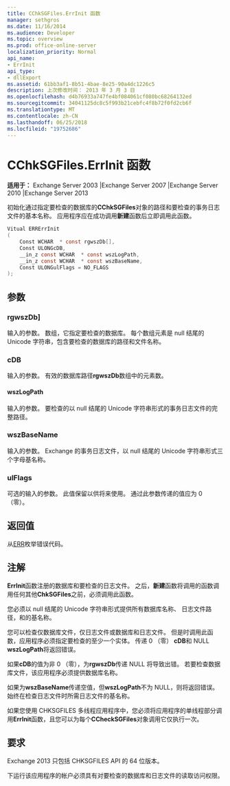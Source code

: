 ```yaml
---
title: CChkSGFiles.ErrInit 函数
manager: sethgros
ms.date: 11/16/2014
ms.audience: Developer
ms.topic: overview
ms.prod: office-online-server
localization_priority: Normal
api_name:
- ErrInit
api_type:
- dllExport
ms.assetid: 61bb3af1-8b51-4bae-8e25-90a4dc1226c5
description: 上次修改时间： 2013 年 3 月 3 日
ms.openlocfilehash: d4b76933a747fe4bf084061cf080bc68264132ed
ms.sourcegitcommit: 34041125dc8c5f993b21cebfc4f8b72f0fd2cb6f
ms.translationtype: MT
ms.contentlocale: zh-CN
ms.lasthandoff: 06/25/2018
ms.locfileid: "19752686"
---
```

# <a name="cchksgfileserrinit-function"></a>CChkSGFiles.ErrInit 函数
  
**适用于：** Exchange Server 2003 |Exchange Server 2007 |Exchange Server 2010 |Exchange Server 2013
  
初始化通过指定要检查的数据库的**CChkSGFiles**对象的路径和要检查的事务日志文件的基本名称。 应用程序应在成功调用**新建**函数后立即调用此函数。 
  
```cs
Vitual ERRErrInit  
(
    Const WCHAR  * const rgwszDb[],
    Const ULONGcDB,
    __in_z const WCHAR  * const wszLogPath,
    __in_z const WCHAR  * const wszBaseName,
    Const ULONGulFlags = NO_FLAGS
);

```

## <a name="parameters"></a>参数

### <a name="rgwszdb"></a>rgwszDb]
  
输入的参数。 数组，它指定要检查的数据库。 每个数组元素是 null 结尾的 Unicode 字符串，包含要检查的数据库的路径和文件名称。
    
### <a name="cdb"></a>cDB
  
输入的参数。 有效的数据库路径**rgwszDb**数组中的元素数。 
    
#### <a name="wszlogpath"></a>wszLogPath
  
输入的参数。 要检查的以 null 结尾的 Unicode 字符串形式的事务日志文件的完整路径。
    
### <a name="wszbasename"></a>wszBaseName
  
输入的参数。 Exchange 的事务日志文件，以 null 结尾的 Unicode 字符串形式三个字母基名称。
    
### <a name="ulflags"></a>ulFlags
  
可选的输入的参数。 此值保留以供将来使用。 通过此参数传递的值应为 0 （零）。
    
## <a name="return-value"></a>返回值

从[ERR](cchksgfiles-err-enumeration.md)枚举错误代码。 
  
## <a name="remarks"></a>注解

**ErrInit**函数注册的数据库和要检查的日志文件。 之后，**新建**函数将调用的函数调用任何其他**ChkSGFiles**之前，必须调用此函数。 
  
您必须以 null 结尾的 Unicode 字符串形式提供所有数据库名称、 日志文件路径，和的基名称。
  
您可以检查仅数据库文件，仅日志文件或数据库和日志文件。 但是时调用此函数，应用程序必须指定要检查的至少一个实体。 传递 0 （零） **cDB**和 NULL **wszLogPath**将返回错误。 
  
如果**cDB**的值为非 0 （零），为**rgwszDb**传递 NULL 将导致出错。 若要检查数据库文件，该应用程序必须提供数据库名称。 
  
如果为**wszBaseName**传递空值，但**wszLogPath**不为 NULL，则将返回错误。 始终在检查日志文件时所需日志文件的基名称。 
  
如果您使用 CHKSGFILES 多线程应用程序中，您必须将应用程序的单线程部分调用**ErrInit**函数，且您可以为每个**CCheckSGFiles**对象调用它仅执行一次。 
  
## <a name="requirements"></a>要求

Exchange 2013 只包括 CHKSGFILES API 的 64 位版本。
  
下运行该应用程序的帐户必须具有对要检查的数据库和日志文件的读取访问权限。
  

